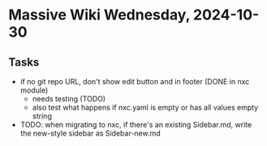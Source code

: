 # Massive Wiki Wednesday, 2024-10-30

## Tasks

- if no git repo URL, don't show edit button and in footer (DONE in nxc module)
    - needs testing (TODO)
    - also test what happens if nxc.yaml is empty or has all values empty string
- TODO: when migrating to nxc, if there's an existing Sidebar.md, write the new-style sidebar as Sidebar-new.md



